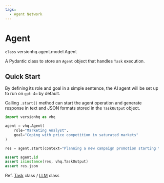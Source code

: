 ```yaml
---
tags:
  - Agent Network
---
```


# Agent

<class>`class` versionhq.agent.model.<bold>Agent<bold></class>

A Pydantic class to store an `Agent` object that handles `Task` execution.


## Quick Start

By defining its role and goal in a simple sentence, the AI agent will be set up to run on <bold>`gpt-4o`</bold> by default.

Calling `.start()` method can start the agent operation and generate response in text and JSON formats stored in the `TaskOutput` object.

```python
import versionhq as vhq

agent = vhq.Agent(
	role="Marketing Analyst",
	goal="Coping with price competition in saturated markets"
)

res = agent.start(context="Planning a new campaign promotion starting this summer")

assert agent.id
assert isinstance(res, vhq.TaskOutput)
assert res.json
```

Ref. <a href="/core/task">Task</a> class / <a href="/core/llm">LLM</a> class
